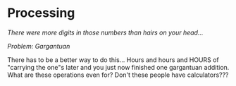 # Processing

*There were more digits in those numbers than hairs on your head...*

*Problem: Gargantuan*

There has to be a better way to do this... Hours and hours and HOURS of "carrying the one"s later and you just now finished one gargantuan addition. What are these operations even for? Don't these people have calculators???
